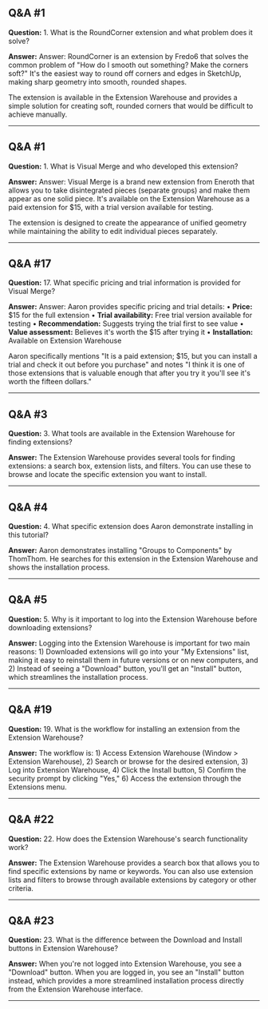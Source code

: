 
## Q&A #1

**Question:** 1. What is the RoundCorner extension and what problem does it solve?

**Answer:** Answer:
RoundCorner is an extension by Fredo6 that solves the common problem of "How do I smooth out something? Make the corners soft?" It's the easiest way to round off corners and edges in SketchUp, making sharp geometry into smooth, rounded shapes.

The extension is available in the Extension Warehouse and provides a simple solution for creating soft, rounded corners that would be difficult to achieve manually.

---

## Q&A #1

**Question:** 1. What is Visual Merge and who developed this extension?

**Answer:** Answer:
Visual Merge is a brand new extension from Eneroth that allows you to take disintegrated pieces (separate groups) and make them appear as one solid piece. It's available on the Extension Warehouse as a paid extension for $15, with a trial version available for testing.

The extension is designed to create the appearance of unified geometry while maintaining the ability to edit individual pieces separately.

---

## Q&A #17

**Question:** 17. What specific pricing and trial information is provided for Visual Merge?

**Answer:** Answer:
Aaron provides specific pricing and trial details:
• **Price:** $15 for the full extension
• **Trial availability:** Free trial version available for testing
• **Recommendation:** Suggests trying the trial first to see value
• **Value assessment:** Believes it's worth the $15 after trying it
• **Installation:** Available on Extension Warehouse

Aaron specifically mentions "It is a paid extension; $15, but you can install a trial and check it out before you purchase" and notes "I think it is one of those extensions that is valuable enough that after you try it you'll see it's worth the fifteen dollars."

---

## Q&A #3

**Question:** 3. What tools are available in the Extension Warehouse for finding extensions?

**Answer:** The Extension Warehouse provides several tools for finding extensions: a search box, extension lists, and filters. You can use these to browse and locate the specific extension you want to install.

---

## Q&A #4

**Question:** 4. What specific extension does Aaron demonstrate installing in this tutorial?

**Answer:** Aaron demonstrates installing "Groups to Components" by ThomThom. He searches for this extension in the Extension Warehouse and shows the installation process.

---

## Q&A #5

**Question:** 5. Why is it important to log into the Extension Warehouse before downloading extensions?

**Answer:** Logging into the Extension Warehouse is important for two main reasons: 1) Downloaded extensions will go into your "My Extensions" list, making it easy to reinstall them in future versions or on new computers, and 2) Instead of seeing a "Download" button, you'll get an "Install" button, which streamlines the installation process.

---

## Q&A #19

**Question:** 19. What is the workflow for installing an extension from the Extension Warehouse?

**Answer:** The workflow is: 1) Access Extension Warehouse (Window > Extension Warehouse), 2) Search or browse for the desired extension, 3) Log into Extension Warehouse, 4) Click the Install button, 5) Confirm the security prompt by clicking "Yes," 6) Access the extension through the Extensions menu.

---

## Q&A #22

**Question:** 22. How does the Extension Warehouse's search functionality work?

**Answer:** The Extension Warehouse provides a search box that allows you to find specific extensions by name or keywords. You can also use extension lists and filters to browse through available extensions by category or other criteria.

---

## Q&A #23

**Question:** 23. What is the difference between the Download and Install buttons in Extension Warehouse?

**Answer:** When you're not logged into Extension Warehouse, you see a "Download" button. When you are logged in, you see an "Install" button instead, which provides a more streamlined installation process directly from the Extension Warehouse interface.

---
